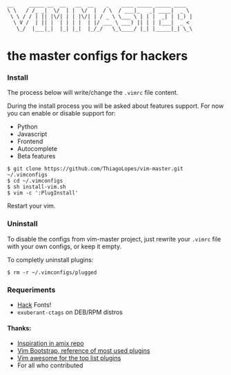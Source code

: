 ```
__     _____ __  __   __  __    _    ____ _____ _____ ____  
\ \   / /_ _|  \/  | |  \/  |  / \  / ___|_   _| ____|  _ \ 
 \ \ / / | || |\/| | | |\/| | / _ \ \___ \ | | |  _| | |_) |
  \ V /  | || |  | | | |  | |/ ___ \ ___) || | | |___|  _ < 
   \_/  |___|_|  |_| |_|  |_/_/   \_\____/ |_| |_____|_| \_\
```

# the master configs for hackers
                                                            

### Install
The process below will write/change the `.vimrc` file content.

During the install process you will be asked about features support. For now you can enable or
disable support for:
* Python
* Javascript
* Frontend
* Autocomplete
* Beta features

```
$ git clone https://github.com/ThiagoLopes/vim-master.git ~/.vimconfigs
$ cd ~/.vimconfigs
$ sh install-vim.sh
$ vim -c ':PlugInstall'
```
Restart your vim.

### Uninstall
To disable the configs from vim-master project, just rewrite your `.vimrc` file with your own
configs, or keep it empty.

To completly uninstall plugins:
```
$ rm -r ~/.vimconfigs/plugged
```

### Requeriments

* [Hack](https://github.com/chrissimpkins/Hack) Fonts!
* `exuberant-ctags` on DEB/RPM distros

#### Thanks: 
* [Inspiration in amix repo](https://github.com/amix/vimrc) 
* [Vim Bootstrap, reference of most used plugins](https://github.com/avelino/vim-bootstrap)
* [Vim awesome for the top list plugins](http://vimawesome.com)
* For all who contributed
